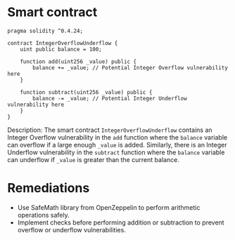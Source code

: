 # Smart contract

```solidity
pragma solidity ^0.4.24;

contract IntegerOverflowUnderflow {
    uint public balance = 100;

    function add(uint256 _value) public {
        balance += _value; // Potential Integer Overflow vulnerability here
    }

    function subtract(uint256 _value) public {
        balance -= _value; // Potential Integer Underflow vulnerability here
    }
}
```

Description: The smart contract `IntegerOverflowUnderflow` contains an Integer Overflow vulnerability in the `add` function where the `balance` variable can overflow if a large enough `_value` is added. Similarly, there is an Integer Underflow vulnerability in the `subtract` function where the `balance` variable can underflow if `_value` is greater than the current balance.

# Remediations

- Use SafeMath library from OpenZeppelin to perform arithmetic operations safely.
- Implement checks before performing addition or subtraction to prevent overflow or underflow vulnerabilities.